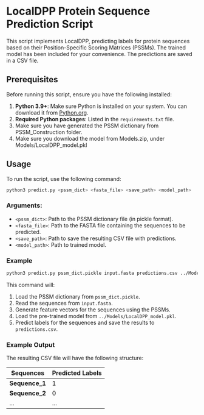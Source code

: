 # LocalDPP Protein Sequence Prediction Script

This script implements LocalDPP, predicting labels for protein sequences based on their Position-Specific Scoring Matrices (PSSMs). The trained model has been included for your convenience. The predictions are saved in a CSV file.

## Prerequisites

Before running this script, ensure you have the following installed:

1. **Python 3.9+**: Make sure Python is installed on your system. You can download it from [Python.org](https://www.python.org/downloads/).
2. **Required Python packages**: Listed in the `requirements.txt` file.
3. Make sure you have generated the PSSM dictionary from PSSM_Construction folder.
4. Make sure you download the model from Models.zip, under Models/LocalDPP_model.pkl


## Usage

To run the script, use the following command:

```bash
python3 predict.py <pssm_dict> <fasta_file> <save_path> <model_path>
```

### Arguments:

- `<pssm_dict>`: Path to the PSSM dictionary file (in pickle format).
- `<fasta_file>`: Path to the FASTA file containing the sequences to be predicted.
- `<save_path>`: Path to save the resulting CSV file with predictions.
- `<model_path>`: Path to trained model.

### Example

```bash
python3 predict.py pssm_dict.pickle input.fasta predictions.csv ../Models/LocalDPP_model.pkl
```

This command will:

1. Load the PSSM dictionary from `pssm_dict.pickle`.
2. Read the sequences from `input.fasta`.
3. Generate feature vectors for the sequences using the PSSMs.
4. Load the pre-trained model from `../Models/LocalDPP_model.pkl`.
5. Predict labels for the sequences and save the results to `predictions.csv`.

### Example Output

The resulting CSV file will have the following structure:

| Sequences         | Predicted Labels |
|-------------------|------------------|
| **Sequence_1**    | 1                |
| **Sequence_2**    | 0                |
| ...               | ...              |
